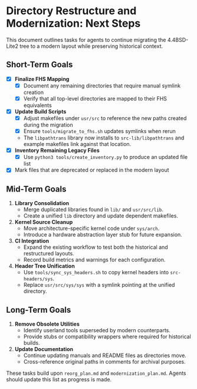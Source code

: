 # Directory Restructure and Modernization: Next Steps

This document outlines tasks for agents to continue migrating the 4.4BSD-Lite2 tree to a modern layout while preserving historical context.


## Short-Term Goals

- [x] **Finalize FHS Mapping**
  - [x] Document any remaining directories that require manual symlink creation
  - [x] Verify that all top-level directories are mapped to their FHS equivalents
- [x] **Update Build Scripts**
  - [x] Adjust makefiles under `usr/src` to reference the new paths created during the migration
  - [x] Ensure `tools/migrate_to_fhs.sh` updates symlinks when rerun
  - The `libpathtrans` library now installs to `src-lib/libpathtrans` and example
    makefiles link against that location.
- [x] **Inventory Remaining Legacy Files**
  - [x] Use `python3 tools/create_inventory.py` to produce an updated file list
 - [x] Mark files that are deprecated or replaced in the modern layout
## Mid-Term Goals

1. **Library Consolidation**
   - Merge duplicated libraries found in `lib/` and `usr/src/lib`.
   - Create a unified `lib` directory and update dependent makefiles.
2. **Kernel Source Cleanup**
   - Move architecture-specific kernel code under `sys/arch`.
   - Introduce a hardware abstraction layer stub for future expansion.
3. **CI Integration**
   - Expand the existing workflow to test both the historical and restructured layouts.
   - Record build metrics and warnings for each configuration.
4. **Header Tree Unification**
   - Use `tools/sync_sys_headers.sh` to copy kernel headers into `src-headers/sys`.
   - Replace `usr/src/sys/sys` with a symlink pointing at the unified directory.

## Long-Term Goals

1. **Remove Obsolete Utilities**
   - Identify userland tools superseded by modern counterparts.
   - Provide stubs or compatibility wrappers where required for historical builds.
2. **Update Documentation**
   - Continue updating manuals and README files as directories move.
   - Cross-reference original paths in comments for archival purposes.

These tasks build upon `reorg_plan.md` and `modernization_plan.md`. Agents should update this list as progress is made.

